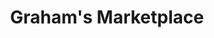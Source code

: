 ---
title: "Graham's Marketplace"
url: /arlington-heights/grahams-marketplace/
shop: convenience
---